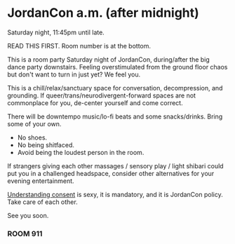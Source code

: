 JordanCon a.m. (after midnight)
===============================

Saturday night, 11:45pm until late.


READ THIS FIRST. Room number is at the bottom.


This is a room party Saturday night of JordanCon, during/after the big dance party downstairs. Feeling overstimulated from the ground floor chaos but don't want to turn in just yet? We feel you.

This is a chill/relax/sanctuary space for conversation, decompression, and grounding. If queer/trans/neurodivergent-forward spaces are not commonplace for you, de-center yourself and come correct.

There will be downtempo music/lo-fi beats and some snacks/drinks. Bring some of your own.

 - No shoes.
 - No being shitfaced.
 - Avoid being the loudest person in the room.

If strangers giving each other massages / sensory play / light shibari could put you in a challenged headspace, consider other alternatives for your evening entertainment.

[Understanding consent](https://umatter.princeton.edu/respect/consent) is sexy, it is mandatory, and it is JordanCon policy. Take care of each other.

See you soon.


### ROOM 911

